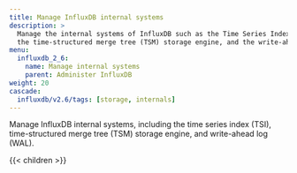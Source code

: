 ```yaml
---
title: Manage InfluxDB internal systems
description: >
  Manage the internal systems of InfluxDB such as the Time Series Index (TSI),
  the time-structured merge tree (TSM) storage engine, and the write-ahead log (WAL).
menu:
  influxdb_2_6:
    name: Manage internal systems
    parent: Administer InfluxDB
weight: 20
cascade:
  influxdb/v2.6/tags: [storage, internals]
---
```


Manage InfluxDB internal systems, including the time series index (TSI), time-structured merge tree (TSM) storage engine, and write-ahead log (WAL).

{{< children >}}